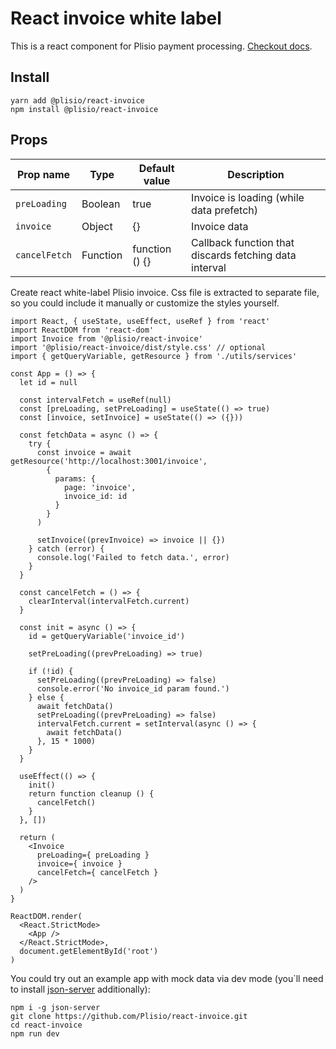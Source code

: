 # React invoice white label
This is a react component for Plisio payment processing.
[Checkout docs](https://plisio.net/documentation/endpoints/create-an-invoice).

## Install
```
yarn add @plisio/react-invoice
npm install @plisio/react-invoice
```

## Props
| Prop name | Type | Default value | Description |
| ----- | ---- | ------------- | ----------- |
| `preLoading` | Boolean | true | Invoice is loading (while data prefetch) |
| `invoice` | Object | {} | Invoice data |
| `cancelFetch` | Function | function () {} | Callback function that discards fetching data interval |


Create react white-label Plisio invoice. Css file is extracted to separate file, so you could include it manually or customize the styles yourself.

```
import React, { useState, useEffect, useRef } from 'react'
import ReactDOM from 'react-dom'
import Invoice from '@plisio/react-invoice'
import '@plisio/react-invoice/dist/style.css' // optional
import { getQueryVariable, getResource } from './utils/services'

const App = () => {
  let id = null

  const intervalFetch = useRef(null)
  const [preLoading, setPreLoading] = useState(() => true)
  const [invoice, setInvoice] = useState(() => ({}))

  const fetchData = async () => {
    try {
      const invoice = await getResource('http://localhost:3001/invoice',
        {
          params: {
            page: 'invoice',
            invoice_id: id
          }
        }
      )

      setInvoice((prevInvoice) => invoice || {})
    } catch (error) {
      console.log('Failed to fetch data.', error)
    }
  }

  const cancelFetch = () => {
    clearInterval(intervalFetch.current)
  }

  const init = async () => {
    id = getQueryVariable('invoice_id')

    setPreLoading((prevPreLoading) => true)

    if (!id) {
      setPreLoading((prevPreLoading) => false)
      console.error('No invoice_id param found.')
    } else {
      await fetchData()
      setPreLoading((prevPreLoading) => false)
      intervalFetch.current = setInterval(async () => {
        await fetchData()
      }, 15 * 1000)
    }
  }

  useEffect(() => {
    init()
    return function cleanup () {
      cancelFetch()
    }
  }, [])

  return (
    <Invoice
      preLoading={ preLoading }
      invoice={ invoice }
      cancelFetch={ cancelFetch }
    />
  )
}

ReactDOM.render(
  <React.StrictMode>
    <App />
  </React.StrictMode>,
  document.getElementById('root')
)
```

You could try out an example app with mock data via dev mode (you`ll need to install [json-server](https://www.npmjs.com/package/json-server) additionally):

```
npm i -g json-server
git clone https://github.com/Plisio/react-invoice.git
cd react-invoice
npm run dev
```
